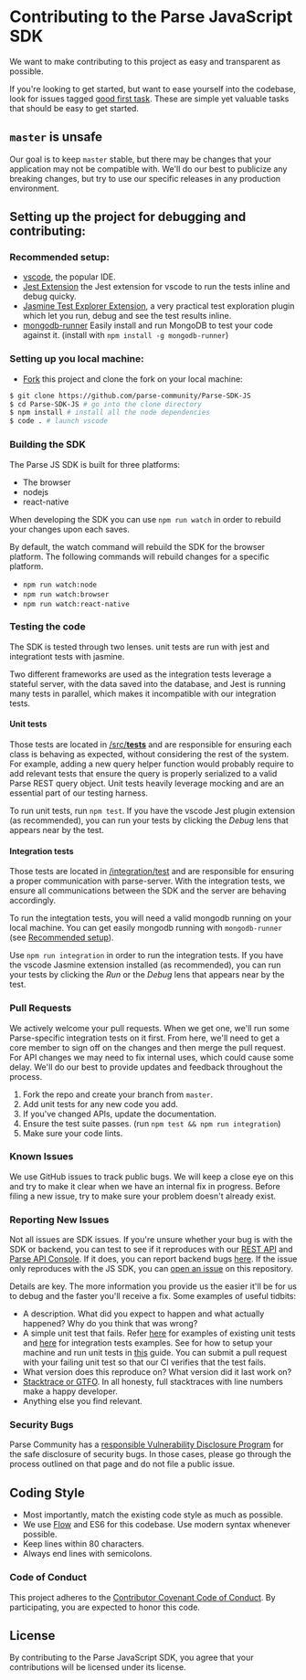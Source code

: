 # Contributing to the Parse JavaScript SDK
We want to make contributing to this project as easy and transparent as possible.

If you're looking to get started, but want to ease yourself into the codebase, look for issues tagged [good first task](https://github.com/parse-community/Parse-SDK-JS/labels/good%20first%20task). These are simple yet valuable tasks that should be easy to get started.

## `master` is unsafe
Our goal is to keep `master` stable, but there may be changes that your application may not be compatible with. We'll do our best to publicize any breaking changes, but try to use our specific releases in any production environment.

## Setting up the project for debugging and contributing:

### Recommended setup:

* [vscode](https://code.visualstudio.com), the popular IDE.
* [Jest Extension](https://marketplace.visualstudio.com/items?itemName=Orta.vscode-jest) the Jest extension for vscode to run the tests inline and debug quicky.
* [Jasmine Test Explorer Extension](https://marketplace.visualstudio.com/items?itemName=hbenl.vscode-test-explorer), a very practical test exploration plugin which let you run, debug and see the test results inline.
* [mongodb-runner](https://github.com/mongodb-js/runner) Easily install and run MongoDB to test your code against it. (install with `npm install -g mongodb-runner`)

### Setting up you local machine:

* [Fork](https://github.com/parse-community/Parse-SDK-JS) this project and clone the fork on your local machine:

```sh
$ git clone https://github.com/parse-community/Parse-SDK-JS
$ cd Parse-SDK-JS # go into the clone directory
$ npm install # install all the node dependencies
$ code . # launch vscode
```

### Building the SDK

The Parse JS SDK is built for three platforms:

- The browser
- nodejs
- react-native

When developing the SDK you can use `npm run watch` in order to rebuild your changes upon each saves.

By default, the watch command will rebuild the SDK for the browser platform. The following commands will rebuild changes for a specific platform.

- `npm run watch:node`
- `npm run watch:browser`
- `npm run watch:react-native`

### Testing the code

The SDK is tested through two lenses. unit tests are run with jest and integrationt tests with jasmine.

Two different frameworks are used as the integration tests leverage a stateful server, with the data saved into the database, and Jest is running many tests in parallel, which makes it incompatible with our integration tests.

#### Unit tests

Those tests are located in [/src/__tests__](/src/__tests__) and are responsible for ensuring each class is behaving as expected, without considering the rest of the system. For example, adding a new query helper function would probably require to add relevant tests that ensure the query is properly serialized to a valid Parse REST query object. Unit tests heavily leverage mocking and are an essential part of our testing harness.

To run unit tests, run `npm test`. If you have the vscode Jest plugin extension (as recommended), you can run your tests by clicking the *Debug* lens that appears near by the test.


#### Integration tests

Those tests are located in [/integration/test](/integration/test) and are responsible for ensuring a proper communication with parse-server. With the integration tests, we ensure all communications between the SDK and the server are behaving accordingly.

To run the integtation tests, you will need a valid mongodb running on your local machine. You can get easily mongodb running with `mongodb-runner` (see [Recommended setup](#recommended-setup)). 

Use `npm run integration` in order to run the integration tests. If you have the vscode Jasmine extension installed (as recommended), you can run your tests by clicking the *Run* or the *Debug* lens that appears near by the test.

### Pull Requests
We actively welcome your pull requests. When we get one, we'll run some Parse-specific integration tests on it first. From here, we'll need to get a core member to sign off on the changes and then merge the pull request. For API changes we may need to fix internal uses, which could cause some delay. We'll do our best to provide updates and feedback throughout the process.

1. Fork the repo and create your branch from `master`.
2. Add unit tests for any new code you add.
3. If you've changed APIs, update the documentation.
4. Ensure the test suite passes. (run `npm test && npm run integration`)
5. Make sure your code lints.

### Known Issues
We use GitHub issues to track public bugs. We will keep a close eye on this and try to make it clear when we have an internal fix in progress. Before filing a new issue, try to make sure your problem doesn't already exist.

### Reporting New Issues
Not all issues are SDK issues. If you're unsure whether your bug is with the SDK or backend, you can test to see if it reproduces with our [REST API][rest-api] and [Parse API Console][parse-api-console]. If it does, you can report backend bugs [here][bug-reports].
If the issue only reproduces with the JS SDK, you can [open an issue](https://github.com/parse-community/parse-server/issues) on this repository.

Details are key. The more information you provide us the easier it'll be for us to debug and the faster you'll receive a fix. Some examples of useful tidbits:

* A description. What did you expect to happen and what actually happened? Why do you think that was wrong?
* A simple unit test that fails. Refer [here][tests-dir] for examples of existing unit tests and [here][integration-test-dir] for integration tests examples. See for how to setup your machine and run unit tests in [this](#setting-up-the-project-for-debugging-and-contributing) guide. You can submit a pull request with your failing unit test so that our CI verifies that the test fails.
* What version does this reproduce on? What version did it last work on?
* [Stacktrace or GTFO][stacktrace-or-gtfo]. In all honesty, full stacktraces with line numbers make a happy developer.
* Anything else you find relevant.

### Security Bugs
Parse Community has a [responsible Vulnerability Disclosure Program](https://github.com/parse-community/parse-server/blob/master/SECURITY.md) for the safe disclosure of security bugs. In those cases, please go through the process outlined on that page and do not file a public issue.

## Coding Style
* Most importantly, match the existing code style as much as possible.
* We use [Flow](http://flowtype.org/) and ES6 for this codebase. Use modern syntax whenever possible.
* Keep lines within 80 characters.
* Always end lines with semicolons.

### Code of Conduct

This project adheres to the [Contributor Covenant Code of Conduct](https://github.com/parse-community/parse-server/blob/master/CODE_OF_CONDUCT.md). By participating, you are expected to honor this code.

## License
By contributing to the Parse JavaScript SDK, you agree that your contributions will be licensed under its license.

 [google-group]: https://groups.google.com/forum/#!forum/parse-developers
 [stack-overflow]: http://stackoverflow.com/tags/parse-server
 [bug-reports]: https://github.com/parse-community/parse-server/issues
 [rest-api]: https://docs.parseplatform.org/rest/guide
 [parse-api-console]: http://blog.parseplatform.org/announcements/introducing-the-parse-api-console/
 [stacktrace-or-gtfo]: http://i.imgur.com/jacoj.jpg
 [tests-dir]: /src/__tests__
 [integration-test-dir]: /integration/test
